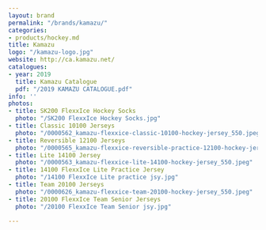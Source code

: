 ```yaml
---
layout: brand
permalink: "/brands/kamazu/"
categories:
- products/hockey.md
title: Kamazu
logo: "/kamazu-logo.jpg"
website: http://ca.kamazu.net/
catalogues:
- year: 2019
  title: Kamazu Catalogue
  pdf: "/2019 KAMAZU CATALOGUE.pdf"
info: ''
photos:
- title: SK200 FlexxIce Hockey Socks
  photo: "/SK200 FlexxIce Hockey Socks.jpg"
- title: Classic 10100 Jerseys
  photo: "/0000562_kamazu-flexxice-classic-10100-hockey-jersey_550.jpeg"
- title: Reversible 12100 Jerseys
  photo: "/0000565_kamazu-flexxice-reversible-practice-12100-hockey-jersey_550.jpeg"
- title: Lite 14100 Jersey
  photo: "/0000563_kamazu-flexxice-lite-14100-hockey-jersey_550.jpeg"
- title: 14100 FlexxIce Lite Practice Jersey
  photo: "/14100 FlexxIce Lite practice jsy.jpg"
- title: Team 20100 Jerseys
  photo: "/0000626_kamazu-flexxice-team-20100-hockey-jersey_550.jpeg"
- title: 20100 FlexxIce Team Senior Jerseys
  photo: "/20100 FlexxIce Team Senior jsy.jpg"

---
```

